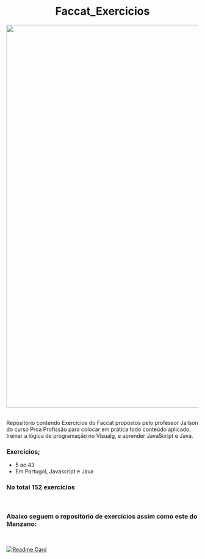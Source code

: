 <div align="center">
  
# Faccat_Exercicios
</div>

<div align="center">
  
<img src="https://www.milldesk.com.br/wp-content/uploads/2019/09/computador-legal-milldesk-giphy.gif" width="1000px">
  
</div><br>

Repositório contendo Exercícios do Faccat propostos pelo professor Jailson do curso Proa Profissão para colocar em prática todo conteúdo aplicado, treinar a lógica de programação no Visualg, e aprender JavaScript e Java.

### Exercícios;
- 5 ao 43
- Em Portugol, Javascript e Java

### No total 152 exercícios

<br>

###  Abaixo seguem o repositório de exercícios assim como este do Manzano:

<br>

<div height="360em">
  
[![Readme Card](https://github-readme-stats.vercel.app/api/pin/?username=CamilaCSoares&repo=Manzano_Exercicos&theme=dracula)](https://github.com/CamilaCSoares/Manzano_Exercicos.git) 

  
<div>